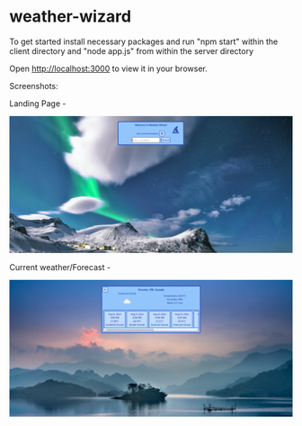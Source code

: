 # weather-wizard

To get started install necessary packages and run "npm start" within the client directory and "node app.js" from within the server directory

Open [http://localhost:3000](http://localhost:3000) to view it in your browser.

Screenshots:

Landing Page - 

!["screenshot of the landing page"](https://github.com/mmcqueen92/weather-wizard/blob/main/docs/landing.PNG?raw=true)

Current weather/Forecast - 

!["screenshot of the current weather/forecast"](https://github.com/mmcqueen92/weather-wizard/blob/main/docs/forecast.PNG?raw=true)